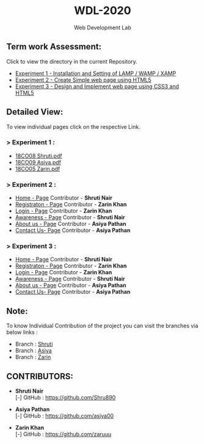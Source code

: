 <h1 align="center">WDL-2020</h1>
<p align="center">Web Development Lab</p>

## Term work Assessment:

Click to view the directory in the current Repository.
- <a href="https://github.com/AngelTrio/WDL_Mini/tree/master/Experiment1">Experiment 1 - Installation and Setting of LAMP / WAMP / XAMP</a>
- <a href="https://github.com/AngelTrio/WDL_Mini/tree/master/Experiment2">Experiment 2 - Create Simple web page using HTML5</a>
- <a href="https://github.com/AngelTrio/WDL_Mini/tree/master/Experiment3">Experiment 3 - Design and Implement web page using CSS3 and HTML5</a>

## Detailed View:

To view individual pages click on the respective Link.

### > Experiment 1 :

- <a href="https://github.io/AngelTrio/WDL_Mini/Experiment1/shruti.pdf">18CO08 Shruti.pdf</a>
- <a href="https://github.com/AngelTrio/WDL_Mini/blob/Asiya/Experiment1/asiya.pdf">18CO09 Asiya.pdf</a>
- <a href="https://github.com/AngelTrio/WDL_Mini/blob/Zarin/Experiment1/zarin.pdf">18CO05 Zarin.pdf</a>

### > Experiment 2 :

- <a href="https://github.com/AngelTrio/WDL_Mini/blob/Shruti/Experiment2/home.html">Home - Page</a> Contributor - <b>Shruti Nair</b>
- <a href="https://github.com/AngelTrio/WDL_Mini/blob/Zarin/Experiment2/registration.html">Registraton - Page</a> Contributor - <b>Zarin Khan</b>
- <a href="https://github.com/AngelTrio/WDL_Mini/blob/Zarin/Experiment2/home.html">Login - Page</a> Contributor - <b>Zarin Khan</b>
- <a href="https://github.com/AngelTrio/WDL_Mini/blob/Shruti/Experiment2/awarness.html">Awareness - Page</a> Contributor - <b>Shruti Nair</b>
- <a href="https://github.com/AngelTrio/WDL_Mini/blob/Asiya/Experiment2/about.html">About us - Page</a> Contributor - <b>Asiya Pathan</b>
- <a href="https://github.com/AngelTrio/WDL_Mini/blob/Asiya/Experiment2/contact.html">Contact Us- Page</a> Contributor - <b>Asiya Pathan</b>

### > Experiment 3 :

- <a href="https://github.com/AngelTrio/WDL_Mini/blob/Shruti/Experiment3/home.html">Home - Page</a> Contributor - <b>Shruti Nair</b>
- <a href="https://github.com/AngelTrio/WDL_Mini/blob/Zarin/Experiment3/registration.html">Registraton - Page</a> Contributor - <b>Zarin Khan</b>
- <a href="https://github.com/AngelTrio/WDL_Mini/blob/Zarin/Experiment3/home.html">Login - Page</a> Contributor - <b>Zarin Khan</b>
- <a href="https://github.com/AngelTrio/WDL_Mini/blob/Shruti/Experiment3/awareness.html">Awareness - Page</a> Contributor - <b>Shruti Nair</b>
- <a href="https://github.com/AngelTrio/WDL_Mini/blob/Asiya/Experiment3/about.html">About us - Page</a> Contributor - <b>Asiya Pathan</b>
- <a href="https://github.com/AngelTrio/WDL_Mini/blob/Asiya/Experiment3/contact.html">Contact Us- Page</a> Contributor - <b>Asiya Pathan</b>

## Note:

To know Individual Contribution of the project you can visit the branches via below links :
- Branch : <a href="https://github.com/AngelTrio/WDL_Mini/tree/Shruti">Shruti</a>
- Branch : <a href="https://github.com/AngelTrio/WDL_Mini/tree/Asiya">Asiya</a>
- Branch : <a href="https://github.com/AngelTrio/WDL_Mini/tree/Zarin">Zarin</a>

## CONTRIBUTORS:

- **Shruti Nair**<br>
[-] GitHub : <a href="https://github.com/Shru890">https://github.com/Shru890</a>

- **Asiya Pathan**<br>
[-] GitHub : <a href="https://github.com/">https://github.com/asiya00</a>

- **Zarin Khan**<br>
[-] GitHub : <a href="https://github.com/aman1319kazi">https://github.com/zaruuu</a>

